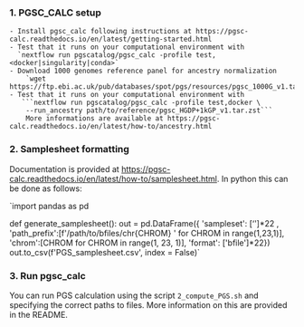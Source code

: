 ### 1. PGSC_CALC setup

    - Install pgsc_calc following instructions at https://pgsc-calc.readthedocs.io/en/latest/getting-started.html 
    - Test that it runs on your computational environment with 
      `nextflow run pgscatalog/pgsc_calc -profile test,<docker|singularity|conda>`
    - Download 1000 genomes reference panel for ancestry normalization
        `wget https://ftp.ebi.ac.uk/pub/databases/spot/pgs/resources/pgsc_1000G_v1.tar.zst`
    - Test that it runs on your computational environment with 
       ```nextflow run pgscatalog/pgsc_calc -profile test,docker \
        --run_ancestry path/to/reference/pgsc_HGDP+1kGP_v1.tar.zst```
        More informations are available at https://pgsc-calc.readthedocs.io/en/latest/how-to/ancestry.html

### 2. Samplesheet formatting
Documentation is provided at https://pgsc-calc.readthedocs.io/en/latest/how-to/samplesheet.html. In python this can be done as follows:

`import pandas as pd

def generate_samplesheet():
out = pd.DataFrame({
            'sampleset': [‘<biobankname>']*22 ,
                   'path_prefix':[f'/path/to/bfiles/chr{CHROM} ' 
                                  for CHROM in range(1,23,1)],
            'chrom':[CHROM  for CHROM in range(1, 23, 1)],
            'format': ['bfile']*22})
out.to_csv(f'PGS_samplesheet.csv', index = False)`


### 3. Run pgsc_calc
You can run PGS calculation using the script `2_compute_PGS.sh` and specifying the correct paths to files. More information on this are provided in the README. 
